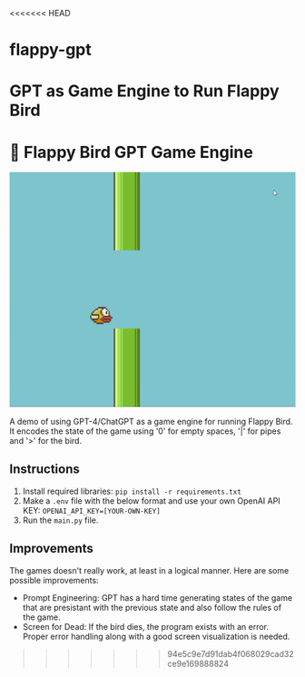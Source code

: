 <<<<<<< HEAD
# flappy-gpt
GPT as Game Engine to Run Flappy Bird
=======
# 🦜 Flappy Bird GPT Game Engine
![](assets/demo.png)

A demo of using GPT-4/ChatGPT as a game engine for running Flappy Bird. It encodes the state of the game using '0' for empty spaces, '|' for pipes and '>' for the bird.

## Instructions
1. Install required libraries:
`pip install -r requirements.txt`
2. Make a `.env` file with the below format and use your own OpenAI API KEY:
`OPENAI_API_KEY=[YOUR-OWN-KEY]`
3. Run the `main.py` file.

## Improvements

The games doesn't really work, at least in a logical manner. Here are some possible improvements:
- Prompt Engineering: GPT has a hard time generating states of the game that are presistant with the previous state and also follow the rules of the game. 
- Screen for Dead: If the bird dies, the program exists with an error. Proper error handling along with a good screen visualization is needed.
>>>>>>> 94e5c9e7d91dab4f068029cad32ce9e169888824
